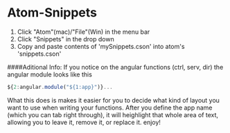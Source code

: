 # Atom-Snippets

1. Click "Atom"(mac)/"File"(Win) in the menu bar
2. Click "Snippets" in the drop down
3. Copy and paste contents of 'mySnippets.cson' into atom's 'snippets.cson'

####Aditional Info:
If you notice on the angular functions (ctrl, serv, dir) the angular module looks like this
```javascript
${2:angular.module("${1:app}")}...
```

What this does is makes it easier for you to decide what kind of layout you want to use when writing your functions. After you define the app name (which you can tab right through), it will heighlight that whole area of text, allowing you to leave it, remove it, or replace it. enjoy!
